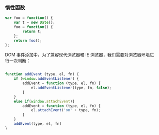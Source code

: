 ###  惰性函数

```js
var foo = function() {
    var t = new Date();
    foo = function() {
        return t;
    };
    return foo();
};
```

DOM 事件添加中，为了兼容现代浏览器和 IE 浏览器，我们需要对浏览器环境进行一次判断：

```javascript

function addEvent (type, el, fn) {
    if (window.addEventListener) {
        addEvent = function (type, el, fn) {
            el.addEventListener(type, fn, false);
        }
    }
    else if(window.attachEvent){
        addEvent = function (type, el, fn) {
            el.attachEvent('on' + type, fn);
        }
    }
    addEvent(type, el, fn)
}
```

